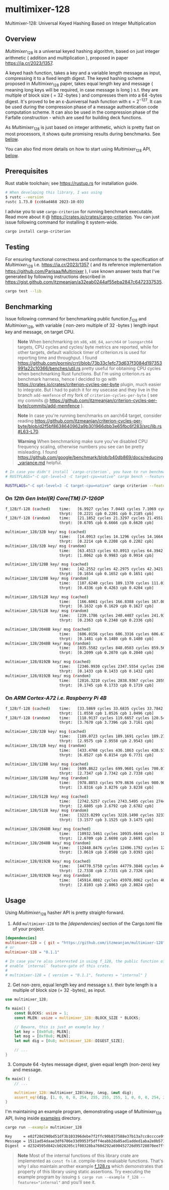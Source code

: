 # multimixer-128
Multimixer-128: Universal Keyed Hashing Based on Integer Multiplication

## Overview

$Multimixer_{128}$ is a universal keyed hashing algorithm, based on just integer arithmetic ( addition and multiplication ), proposed in paper https://ia.cr/2023/1357. 

A keyed hash function, takes a key and a variable length message as input, compressing it to a fixed length digest. The keyed hashing scheme proposed in $Multimixer_{128}$ paper, takes equal length key and message ( meaning long keys will be required, in case message is long ) s.t. they are multiple of block size ( = 32 -bytes ) and compresses them into a 64 -bytes digest. It's proved to be an ε-∆universal hash function with ε = $2^{−127}$. It can be used during the compression phase of a message authentication code computation scheme. It can also be used in the compression phase of the Farfalle construction - which are used for building deck functions.

As $Multimixer_{128}$ is just based on integer arithmetic, which is pretty fast on most processors, it shows quite promising results during benchmarks. See [below](#benchmarking).

You can also find more details on how to start using $Multimixer_{128}$ API, [below](#usage).

## Prerequisites

Rust stable toolchain; see https://rustup.rs for installation guide.

```bash
# When developing this library, I was using
$ rustc --version
rustc 1.73.0 (cc66ad468 2023-10-03)
```

I advise you to use `cargo-criterion` for running benchmark executable. Read more about it @ https://crates.io/crates/cargo-criterion. You can just issue following command for installing it system-wide.

```bash
cargo install cargo-criterion
```

## Testing

For ensuring functional correctness and conformance to the specification of $Multimixer_{128}$ i.e. https://ia.cr/2023/1357 ( and its reference implementation https://github.com/Parisaa/Multimixer ), I use known answer tests that I've generated by following instructions described in https://gist.github.com/itzmeanjan/a32eab0244af55eba2847c6472337535.

```bash
cargo test --lib
```

## Benchmarking

Issue following command for benchmarking public function $f_{128}$ and $Multimixer_{128}$, with variable ( non-zero multiple of 32 -bytes ) length input key and message, on target CPU.

> **Note**
When benchmarking on `x86`, `x86_64`, `aarch64` or `loongarch64` targets, CPU cycles and cycles/ byte metrics are reported, while for other targets, default wallclock timer of criterion.rs is used for reporting time and throughput. I found https://github.com/pornin/crrl/blob/73b33c1efc73d637f3084d197353991a22c10366/benches/util.rs pretty useful for obtaining CPU cycles when benchmarking Rust functions. But I'm using criterion.rs as benchmark harness, hence I decided to go with https://crates.io/crates/criterion-cycles-per-byte plugin, much easier to integrate. But I had to patch it for my usecase and they live in the branch `add-memfence` of my fork of `criterion-cycles-per-byte` ( see my commits @ https://github.com/itzmeanjan/criterion-cycles-per-byte/commits/add-memfence ).

> **Note**
In case you're running benchmarks on aarch64 target, consider reading https://github.com/itzmeanjan/criterion-cycles-per-byte/blob/d2f5bf8638640962a9b301966dbb3e65fbc6f283/src/lib.rs#L63-L70.

> **Warning**
When benchmarking make sure you've disabled CPU frequency scaling, otherwise numbers you see can be pretty misleading. I found https://github.com/google/benchmark/blob/b40db869/docs/reducing_variance.md helpful.

```bash
# In case you didn't install `cargo-criterion`, you have to run benchmark with
# RUSTFLAGS="-C opt-level=3 -C target-cpu=native" cargo bench --features="internal"

RUSTFLAGS="-C opt-level=3 -C target-cpu=native" cargo criterion --features="internal"
```

### On *12th Gen Intel(R) Core(TM) i7-1260P*

```bash
f_128/f-128 (cached)    time:   [6.9927 cycles 7.0443 cycles 7.1069 cycles]                      
                        thrpt:  [0.2221 cpb 0.2201 cpb 0.2185 cpb]
f_128/f-128 (random)    time:   [21.1852 cycles 21.3297 cycles 21.4551 cycles]                   
                        thrpt:  [0.6705 cpb 0.6666 cpb 0.6620 cpb]

multimixer_128/32B key/ msg (cached)                                                                             
                        time:   [14.0913 cycles 14.1296 cycles 14.1664 cycles]
                        thrpt:  [0.2214 cpb 0.2208 cpb 0.2202 cpb]
multimixer_128/32B key/ msg (random)                                                                            
                        time:   [63.4513 cycles 63.8913 cycles 64.3942 cycles]
                        thrpt:  [1.0062 cpb 0.9983 cpb 0.9914 cpb]

multimixer_128/128B key/ msg (cached)                                                                             
                        time:   [42.2552 cycles 42.2975 cycles 42.3421 cycles]
                        thrpt:  [0.1654 cpb 0.1652 cpb 0.1651 cpb]
multimixer_128/128B key/ msg (random)                                                                            
                        time:   [107.6240 cycles 109.1370 cycles 111.0124 cycles]
                        thrpt:  [0.4336 cpb 0.4263 cpb 0.4204 cpb]

multimixer_128/512B key/ msg (cached)                                                                            
                        time:   [166.6061 cycles 166.8388 cycles 167.0822 cycles]
                        thrpt:  [0.1632 cpb 0.1629 cpb 0.1627 cpb]
multimixer_128/512B key/ msg (random)                                                                            
                        time:   [239.1786 cycles 240.4487 cycles 241.9385 cycles]
                        thrpt:  [0.2363 cpb 0.2348 cpb 0.2336 cpb]

multimixer_128/2048B key/ msg (cached)                                                                            
                        time:   [606.0156 cycles 606.3316 cycles 606.6701 cycles]
                        thrpt:  [0.1481 cpb 0.1480 cpb 0.1480 cpb]
multimixer_128/2048B key/ msg (random)                                                                             
                        time:   [835.5582 cycles 848.0583 cycles 859.5641 cycles]
                        thrpt:  [0.2099 cpb 0.2070 cpb 0.2040 cpb]

multimixer_128/8192B key/ msg (cached)                                                                             
                        time:   [2346.9930 cycles 2347.5554 cycles 2348.2118 cycles]
                        thrpt:  [0.1433 cpb 0.1433 cpb 0.1432 cpb]
multimixer_128/8192B key/ msg (random)                                                                             
                        time:   [2816.3210 cycles 2838.9367 cycles 2859.1557 cycles]
                        thrpt:  [0.1745 cpb 0.1733 cpb 0.1719 cpb]
```

### On *ARM Cortex-A72 i.e. Raspberry Pi 4B*

```bash
f_128/f-128 (cached)    time:   [33.5869 cycles 33.6835 cycles 33.7842 cycles]                   
                        thrpt:  [1.0558 cpb 1.0526 cpb 1.0496 cpb]
f_128/f-128 (random)    time:   [118.9137 cycles 119.6657 cycles 120.5443 cycles]               
                        thrpt:  [3.7670 cpb 3.7396 cpb 3.7161 cpb]

multimixer_128/32B key/ msg (cached)                                                                            
                        time:   [189.0723 cycles 189.1691 cycles 189.2789 cycles]
                        thrpt:  [2.9575 cpb 2.9558 cpb 2.9543 cpb]
multimixer_128/32B key/ msg (random)                                                                             
                        time:   [433.4768 cycles 436.1863 cycles 438.5723 cycles]
                        thrpt:  [6.8527 cpb 6.8154 cpb 6.7731 cpb]

multimixer_128/128B key/ msg (cached)                                                                            
                        time:   [699.8622 cycles 699.9601 cycles 700.0751 cycles]
                        thrpt:  [2.7347 cpb 2.7342 cpb 2.7338 cpb]
multimixer_128/128B key/ msg (random)                                                                             
                        time:   [978.8853 cycles 979.8636 cycles 980.9012 cycles]
                        thrpt:  [3.8316 cpb 3.8276 cpb 3.8238 cpb]

multimixer_128/512B key/ msg (cached)                                                                             
                        time:   [2742.5257 cycles 2743.5495 cycles 2744.8465 cycles]
                        thrpt:  [2.6805 cpb 2.6792 cpb 2.6782 cpb]
multimixer_128/512B key/ msg (random)                                                                             
                        time:   [3223.0299 cycles 3228.1490 cycles 3233.4994 cycles]
                        thrpt:  [3.1577 cpb 3.1525 cpb 3.1475 cpb]

multimixer_128/2048B key/ msg (cached)                                                                             
                        time:   [10932.5461 cycles 10935.6646 cycles 10939.9686 cycles]
                        thrpt:  [2.6709 cpb 2.6698 cpb 2.6691 cpb]
multimixer_128/2048B key/ msg (random)                                                                             
                        time:   [12448.8476 cycles 12496.1792 cycles 12541.6384 cycles]
                        thrpt:  [3.0619 cpb 3.0508 cpb 3.0393 cpb]

multimixer_128/8192B key/ msg (cached)                                                                             
                        time:   [44770.5750 cycles 44779.3846 cycles 44790.3585 cycles]
                        thrpt:  [2.7338 cpb 2.7331 cpb 2.7326 cpb]
multimixer_128/8192B key/ msg (random)                                                                             
                        time:   [45914.0882 cycles 45978.0062 cycles 46044.7573 cycles]
                        thrpt:  [2.8103 cpb 2.8063 cpb 2.8024 cpb]
```

## Usage

Using $Multimixer_{128}$ hasher API is pretty straight-forward.

1) Add `multimixer-128` to the *[dependencies]* section of the Cargo.toml file of your project.

```toml
[dependencies]
multimixer-128 = { git = "https://github.com/itzmeanjan/multimixer-128" }
# or
multimixer-128 = "0.1.1"

# In case you're also interested in using f_128, the public function of multimixer-128,
# enable `internal` feature-gate of this crate.
#
# multimixer-128 = { version = "0.1.1", features = "internal" }
```

2) Get non-zero, equal length key and message s.t. their byte length is a multiple of block size (= 32 -bytes), as input.

```rust
use multimixer_128;

fn main() {
    const BLOCKS: usize = 1;
    const MLEN: usize = multimixer_128::BLOCK_SIZE * BLOCKS;

    // Beware, this is just an example key !
    let key = [0x0fu8; MLEN];
    let msg = [0xf0u8; MLEN];
    let mut dig = [0u8; multimixer_128::DIGEST_SIZE];

    // ...
}
```

3) Compute 64 -bytes message digest, given equal length (non-zero) key and message.

```rust
fn main() {
    // ...

    multimixer_128::multimixer_128(&key, &msg, &mut dig);
    assert_eq!(dig, [1, 0, 0, 0, 254, 255, 255, 255, 1, 0, 0, 0, 254, 255, 255, 255, 1, 0, 0, 0, 254, 255, 255, 255, 1, 0, 0, 0, 254, 255, 255, 255, 9, 0, 0, 0, 250, 255, 255, 255, 9, 0, 0, 0, 250, 255, 255, 255, 9, 0, 0, 0, 250, 255, 255, 255, 9, 0, 0, 0, 250, 255, 255, 255]);
}
```

I'm maintaining an example program, demonstrating usage of $Multimixer_{128}$ API, living inside [examples](./examples/) directory.

```bash
cargo run --example multimixer_128

Key     = e02f28d290bd51df3b103396debe7f2ffc90b837588e37b13a7cc8cccce9fa11
Message = 1511ad54daae3df6706e33d9953f5dff4eabb2da85ad1added1aba2e0b571397
Digest  = d2324595d842cb028205c1f00328ba760d292a690452726d95728070ee7ff21e8e6af14b1e4c6d15404e709fd1fec952da3e3b7b3fe7d038fca793f3b4d7661a
```

> **Note**
Most of the internal functions of this library crate are implemented as `const fn` i.e. compile-time evaluable functions. That's why I also maintain another example [f_128.rs](./examples/f_128.rs) which demonstrates that property of this library using static assertions. Try executing the example program by issuing `$ cargo run --example f_128 --features="internal"` and you'll see it.
